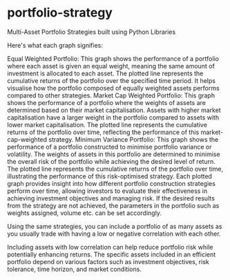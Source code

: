 # portfolio-strategy
Multi-Asset Portfolio Strategies built using Python Libraries

Here's what each graph signifies:

Equal Weighted Portfolio: This graph shows the performance of a portfolio where each asset is given an equal weight, meaning the same amount of investment is allocated to each asset. The plotted line represents the cumulative returns of the portfolio over the specified time period. It helps visualise how the portfolio composed of equally weighted assets performs compared to other strategies.
Market Cap Weighted Portfolio: This graph shows the performance of a portfolio where the weights of assets are determined based on their market capitalisation. Assets with higher market capitalisation have a larger weight in the portfolio compared to assets with lower market capitalisation. The plotted line represents the cumulative returns of the portfolio over time, reflecting the performance of this market-cap-weighted strategy.
Minimum Variance Portfolio: This graph shows the performance of a portfolio constructed to minimise portfolio variance or volatility. The weights of assets in this portfolio are determined to minimise the overall risk of the portfolio while achieving the desired level of return. The plotted line represents the cumulative returns of the portfolio over time, illustrating the performance of this risk-optimised strategy.
Each plotted graph provides insight into how different portfolio construction strategies perform over time, allowing investors to evaluate their effectiveness in achieving investment objectives and managing risk. If the desired results from the strategy are not achieved, the parameters in the portfolio such as weights assigned, volume etc. can be set accordingly.

Using the same strategies, you can include a portfolio of as many assets as you usually trade with having a low or negative correlation with each other.

Including assets with low correlation can help reduce portfolio risk while potentially enhancing returns. The specific assets included in an efficient portfolio depend on various factors such as investment objectives, risk tolerance, time horizon, and market conditions.
